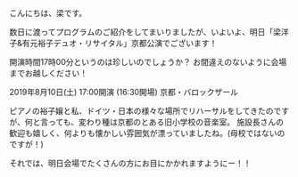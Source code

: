 こんにちは、梁です。

数日に渡ってプログラムのご紹介をしてまいりましたが、いよいよ、明日「梁洋子&有元裕子デュオ・リサイタル」京都公演でございます！

開演時間17時00分というのは珍しいのでしょうか？
お間違えのないように会場までお越しください！

2019年8月10日(土)
17:00開演 (16:30開場)
京都・バロックザール

ピアノの裕子嬢と私、ドイツ・日本の様々な場所でリハーサルをしてきたのですが、何と言っても、変わり種は京都のとある旧小学校の音楽室。
施設長さんの歓迎も嬉しく、何よりも懐かしい雰囲気が漂っていましたね。(母校ではないのですが！)

それでは、明日会場でたくさんの方にお目にかかれますようにー！！
